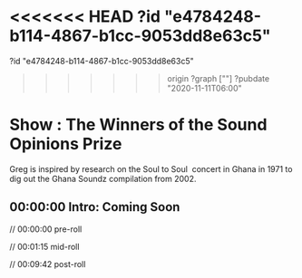 <<<<<<< HEAD
?id "e4784248-b114-4867-b1cc-9053dd8e63c5"
=======
?id "e4784248-b114-4867-b1cc-9053dd8e63c5"
>>>>>>> origin
?graph [""]
?pubdate "2020-11-11T06:00"

# Show : The Winners of the Sound Opinions Prize

Greg is inspired by research on the Soul to Soul  concert in Ghana in 1971 to dig out the Ghana Soundz compilation from 2002.

## 00:00:00 Intro: Coming Soon

// 00:00:00 pre-roll

// 00:01:15 mid-roll

// 00:09:42 post-roll
